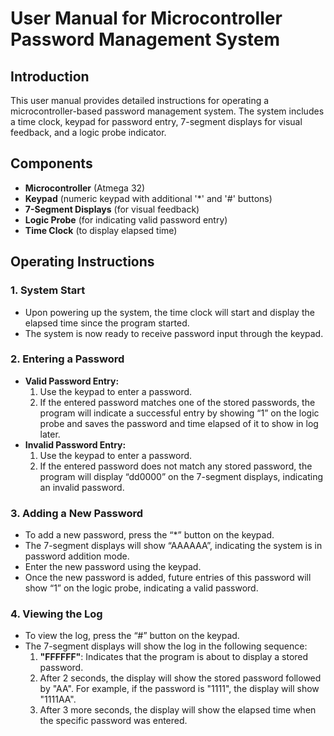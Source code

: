 # User Manual for Microcontroller Password Management System

## Introduction
This user manual provides detailed instructions for operating a microcontroller-based password management system. The system includes a time clock, keypad for password entry, 7-segment displays for visual feedback, and a logic probe indicator.

## Components
- **Microcontroller** (Atmega 32)
- **Keypad** (numeric keypad with additional '*' and '#' buttons)
- **7-Segment Displays** (for visual feedback)
- **Logic Probe** (for indicating valid password entry)
- **Time Clock** (to display elapsed time)

## Operating Instructions

### 1. System Start
- Upon powering up the system, the time clock will start and display the elapsed time since the program started.
- The system is now ready to receive password input through the keypad.

### 2. Entering a Password
- **Valid Password Entry:**
  1. Use the keypad to enter a password.
  2. If the entered password matches one of the stored passwords, the program will indicate a successful entry by showing “1” on the logic probe and saves the password and time elapsed of it to show in log later.
- **Invalid Password Entry:**
  1. Use the keypad to enter a password.
  2. If the entered password does not match any stored password, the program will display “dd0000” on the 7-segment displays, indicating an invalid password.

### 3. Adding a New Password
- To add a new password, press the “*” button on the keypad.
- The 7-segment displays will show “AAAAAA”, indicating the system is in password addition mode.
- Enter the new password using the keypad.
- Once the new password is added, future entries of this password will show “1” on the logic probe, indicating a valid password.

### 4. Viewing the Log
- To view the log, press the “#” button on the keypad.
- The 7-segment displays will show the log in the following sequence:
  1. **"FFFFFF"**: Indicates that the program is about to display a stored password.
  2. After 2 seconds, the display will show the stored password followed by "AA". For example, if the password is "1111", the display will show "1111AA".
  3. After 3 more seconds, the display will show the elapsed time when the specific password was entered.
